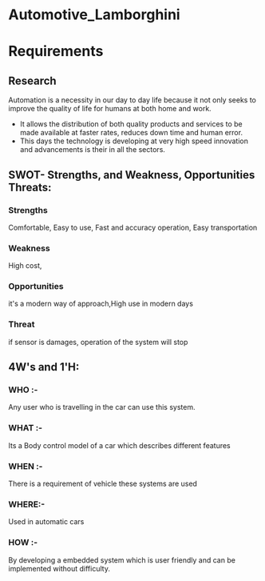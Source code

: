 # Automotive_Lamborghini

# Requirements
 ## Research
Automation is a necessity in our day to day life because it not only seeks to improve the quality of life for humans at both home and work.
* It allows the distribution of both quality products and services to be made available at faster rates, reduces down time and human error.
* This days the technology is developing at very high speed innovation and advancements is their in all the sectors. 



## SWOT- Strengths, and Weakness, Opportunities Threats:
 ### Strengths
 Comfortable, Easy to use, Fast and accuracy operation, Easy transportation
### Weakness
High cost, 
### Opportunities
it's a modern way of approach,High use in modern days
### Threat
if sensor is damages, operation of the system will stop

## 4W's and 1'H:
### WHO :-
Any user who is travelling in the car can use this system.
### WHAT :-
Its a Body control model of a car which describes different features
### WHEN :-
There is a requirement of vehicle these systems are used 
### WHERE:-
Used in automatic cars 
### HOW :- 
By developing a embedded system which is user friendly and can be implemented without difficulty.
